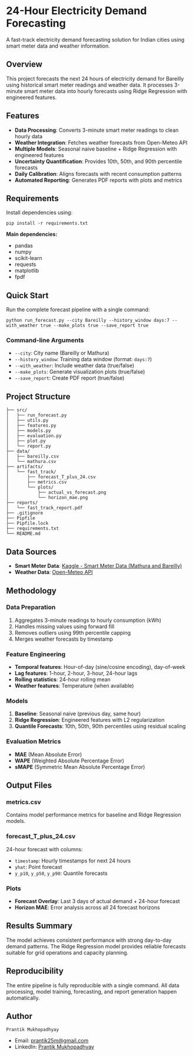 # 24-Hour Electricity Demand Forecasting

A fast-track electricity demand forecasting solution for Indian cities using smart meter data and weather information.

## Overview

This project forecasts the next 24 hours of electricity demand for Bareilly using historical smart meter readings and weather data. It processes 3-minute smart meter data into hourly forecasts using Ridge Regression with engineered features.

## Features

- **Data Processing**: Converts 3-minute smart meter readings to clean hourly data
- **Weather Integration**: Fetches weather forecasts from Open-Meteo API
- **Multiple Models**: Seasonal naive baseline + Ridge Regression with engineered features
- **Uncertainty Quantification**: Provides 10th, 50th, and 90th percentile forecasts
- **Daily Calibration**: Aligns forecasts with recent consumption patterns
- **Automated Reporting**: Generates PDF reports with plots and metrics

## Requirements

Install dependencies using:

```
pip install -r requirements.txt
```

**Main dependencies:**
- pandas
- numpy
- scikit-learn
- requests
- matplotlib
- fpdf

## Quick Start

Run the complete forecast pipeline with a single command:

```
python run_forecast.py --city Bareilly --history_window days:7 --with_weather true --make_plots true --save_report true
```

### Command-line Arguments

- `--city`: City name (Bareilly or Mathura)
- `--history_window`: Training data window (format: `days:7`)
- `--with_weather`: Include weather data (true/false)
- `--make_plots`: Generate visualization plots (true/false)
- `--save_report`: Create PDF report (true/false)

## Project Structure
```
├── src/
│   ├── run_forecast.py
│   ├── utils.py
│   ├── features.py
│   ├── models.py
│   ├── evaluation.py
│   ├── plot.py
│   └── report.py
├── data/
│   ├── bareilly.csv
│   └── mathura.csv
├── artifacts/
│   └── fast_track/
│       ├── forecast_T_plus_24.csv
│       ├── metrics.csv
│       └── plots/
│           ├── actual_vs_forecast.png
│           └── horizon_mae.png
├── reports/
│   └── fast_track_report.pdf
├── .gitignore
├── Pipfile
├── Pipfile.lock
├── requirements.txt
└── README.md
```

## Data Sources

- **Smart Meter Data**: [Kaggle - Smart Meter Data (Mathura and Bareilly)](https://www.kaggle.com/datasets/jehanbhathena/smart-meter-datamathura-and-bareilly)
- **Weather Data**: [Open-Meteo API](https://open-meteo.com/en/docs)

## Methodology

### Data Preparation
1. Aggregates 3-minute readings to hourly consumption (kWh)
2. Handles missing values using forward fill
3. Removes outliers using 99th percentile capping
4. Merges weather forecasts by timestamp

### Feature Engineering
- **Temporal features**: Hour-of-day (sine/cosine encoding), day-of-week
- **Lag features**: 1-hour, 2-hour, 3-hour, 24-hour lags
- **Rolling statistics**: 24-hour rolling mean
- **Weather features**: Temperature (when available)

### Models
1. **Baseline**: Seasonal naive (previous day, same hour)
2. **Ridge Regression**: Engineered features with L2 regularization
3. **Quantile Forecasts**: 10th, 50th, 90th percentiles using residual scaling

### Evaluation Metrics
- **MAE** (Mean Absolute Error)
- **WAPE** (Weighted Absolute Percentage Error)
- **sMAPE** (Symmetric Mean Absolute Percentage Error)

## Output Files

### metrics.csv
Contains model performance metrics for baseline and Ridge Regression models.

### forecast_T_plus_24.csv
24-hour forecast with columns:
- `timestamp`: Hourly timestamps for next 24 hours
- `yhat`: Point forecast
- `y_p10`, `y_p50`, `y_p90`: Quantile forecasts

### Plots
- **Forecast Overlay**: Last 3 days of actual demand + 24-hour forecast
- **Horizon MAE**: Error analysis across all 24 forecast horizons

## Results Summary

The model achieves consistent performance with strong day-to-day demand patterns. The Ridge Regression model provides reliable forecasts suitable for grid operations and capacity planning.

## Reproducibility

The entire pipeline is fully reproducible with a single command. All data processing, model training, forecasting, and report generation happen automatically.

## Author

    Prantik Mukhopadhyay
- Email: [prantik25m@gmail.com](mailto:prantik25m@gmail.com)
- LinkedIn: [Prantik Mukhopadhyay](https://www.linkedin.com/in/prantikm07/)